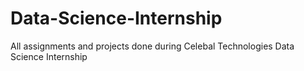 # Data-Science-Internship
All assignments and projects done during Celebal Technologies Data Science Internship
